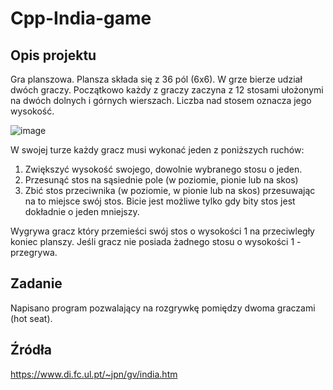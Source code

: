 # Cpp-India-game

## Opis projektu
Gra planszowa. Plansza składa się z 36 pól (6x6). W grze bierze udział dwóch graczy.
Początkowo każdy z graczy zaczyna z 12 stosami ułożonymi na dwóch dolnych i górnych wierszach.
Liczba nad stosem oznacza jego wysokość. 

![image](https://user-images.githubusercontent.com/26547738/150117918-01bd3baf-8fc8-43c2-bcbb-86ab611a2b1b.png)

W swojej turze każdy gracz musi wykonać jeden z poniższych ruchów:
1. Zwiększyć wysokość swojego, dowolnie wybranego stosu o jeden.
2. Przesunąć stos na sąsiednie pole (w poziomie, pionie lub na skos)
3. Zbić stos przeciwnika (w poziomie, w pionie lub na skos) przesuwając na to miejsce swój stos. 
Bicie jest możliwe tylko gdy bity stos jest dokładnie o jeden mniejszy. 

Wygrywa gracz który przemieści swój stos o wysokości 1 na przeciwległy koniec planszy. 
Jeśli gracz nie posiada żadnego stosu o wysokości 1 - przegrywa. 

## Zadanie
Napisano program pozwalający na rozgrywkę pomiędzy dwoma graczami (hot seat). 

## Źródła
https://www.di.fc.ul.pt/~jpn/gv/india.htm
